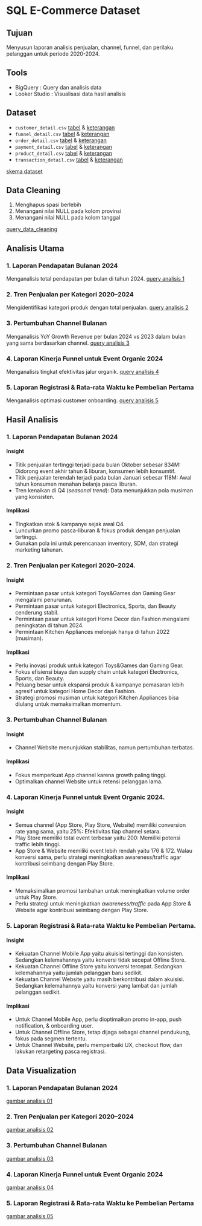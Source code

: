 # SQL E-Commerce Dataset

## Tujuan 
Menyusun laporan analisis penjualan, channel, funnel, dan perilaku pelanggan untuk periode 2020-2024.

## Tools 
- BigQuery : Query dan analisis data
- Looker Studio : Visualisasi data hasil analisis

## Dataset
- `customer_detail.csv` [tabel](data/customer_detail.csv) & [keterangan](image/customer_detail.png)
- `funnel_detail.csv` [tabel](data/funnel_detail.csv) & [keterangan](image/funnel_detail.png)
- `order_detail.csv` [tabel](data/order_detail.csv) & [keterangan](image/order_detail.png)
- `payment_detail.csv` [tabel](data/payment_detail.csv) & [keterangan](image/payment_detail.png)
- `product_detail.csv` [tabel](data/product_detail.csv) & [keterangan](image/product_detail.png)
- `transaction_detail.csv` [tabel](data/transaction_detail.csv) & [keterangan](image/transaction_detail.png)

[skema dataset](image/skema.png)

## Data Cleaning
1. Menghapus spasi berlebih
2. Menangani nilai NULL pada kolom provinsi
3. Menangani nilai NULL pada kolom tanggal

[query_data_cleaning](sql/00_data_cleaning.sql)

## Analisis Utama
### 1. Laporan Pendapatan Bulanan 2024
Menganalisis total pendapatan per bulan di tahun 2024. [query analisis 1](sql/01_monthly_total_revenue.sql)

### 2. Tren Penjualan per Kategori 2020–2024
Mengidentifikasi kategori produk dengan total penjualan. [query analisis 2](sql/02_sales_trend_by_category.sql)

### 3. Pertumbuhan Channel Bulanan 
Menganalisis YoY Growth Revenue per bulan 2024 vs 2023 dalam bulan yang sama berdasarkan channel. [query analisis 3](sql/03_monthly_channel_growth.sql)

### 4. Laporan Kinerja Funnel untuk Event Organic 2024
Menganalisis tingkat efektivitas jalur organik. [query analisis 4](sql/04_effectiveness_of_organic_events.sql)

### 5. Laporan Registrasi & Rata-rata Waktu ke Pembelian Pertama
Menganalisis optimasi customer onboarding. [query analisis 5](sql/05_customer_onboarding_optimization.sql)

## Hasil Analisis
### 1. Laporan Pendapatan Bulanan 2024
#### Insight 
- Titik penjualan tertinggi terjadi pada bulan Oktober sebesar 834M: Didorong event akhir tahun & liburan, konsumen lebih konsumtif.
- Titik penjualan terendah terjadi pada bulan Januari sebesar 118M: Awal tahun konsumen menahan belanja pasca liburan.
- Tren kenaikan di Q4 (_seasonal trend_): Data menunjukkan pola musiman yang konsisten.
#### Implikasi
- Tingkatkan stok & kampanye sejak awal Q4.
- Luncurkan promo pasca-liburan & fokus produk dengan penjualan tertinggi.
- Gunakan pola ini untuk perencanaan inventory, SDM, dan strategi marketing tahunan.
  
### 2. Tren Penjualan per Kategori 2020–2024.
#### Insight
- Permintaan pasar untuk kategori Toys&Games dan Gaming Gear mengalami penurunan.
- Permintaan pasar untuk kategori Electronics, Sports, dan Beauty cenderung stabil.
- Permintaan pasar untuk kategori Home Decor dan Fashion mengalami peningkatan di tahun 2024.
- Permintaan Kitchen Appliances melonjak hanya di tahun 2022 (musiman).
#### Implikasi 
- Perlu inovasi produk untuk kategori Toys&Games dan Gaming Gear.
- Fokus efisiensi biaya dan supply chain untuk kategori Electronics, Sports, dan Beauty.
- Peluang besar untuk ekspansi produk & kampanye pemasaran lebih agresif untuk kategori Home Decor dan Fashion.
- Strategi promosi musiman untuk kategori Kitchen Appliances bisa diulang untuk memaksimalkan momentum.
  
### 3. Pertumbuhan Channel Bulanan 
#### Insight
- Channel Website menunjukkan stabilitas, namun pertumbuhan terbatas.
#### Implikasi
- Fokus memperkuat App channel karena growth paling tinggi.
- Optimalkan channel Website untuk retensi pelanggan lama.
  
### 4. Laporan Kinerja Funnel untuk Event Organic 2024.
#### Insight
- Semua channel (App Store, Play Store, Website) memiliki conversion rate yang sama, yaitu 25%: Efektivitas tiap channel setara.
- Play Store memiliki total event terbesar yaitu 200: Memiliki potensi traffic lebih tinggi. 
- App Store & Website memiliki event lebih rendah yaitu 176 & 172. Walau konversi sama, perlu strategi meningkatkan awareness/traffic agar kontribusi seimbang dengan Play Store.
#### Implikasi
- Memaksimalkan promosi tambahan untuk meningkatkan volume order untuk Play Store.
- Perlu strategi untuk meningkatkan _awareness/traffic_ pada App Store & Website agar kontribusi seimbang dengan Play Store.

### 5. Laporan Registrasi & Rata-rata Waktu ke Pembelian Pertama.
#### Insight
- Kekuatan Channel Mobile App yaitu akuisisi tertinggi dan konsisten. Sedangkan kelemahannya yaitu konversi tidak secepat Offline Store.
- Kekuatan Channel Offline Store yaitu konversi tercepat. Sedangkan kelemahannya yaitu jumlah pelanggan baru sedikit.
- Kekuatan Channel Website yaitu masih berkontribusi dalam akuisisi. Sedangkan kelemahannya yaitu konversi yang lambat dan jumlah pelanggan sedikit.
#### Implikasi
- Untuk Channel Mobile App, perlu dioptimalkan promo in-app, push notification, & onboarding user.
- Untuk Channel Offline Store, tetap dijaga sebagai channel pendukung, fokus pada segmen tertentu.
- Untuk Channel Website, perlu memperbaiki UX, checkout flow, dan lakukan retargeting pasca registrasi.

## Data Visualization
### 1. Laporan Pendapatan Bulanan 2024
[gambar analisis 01](image/analisis_01.png)
### 2. Tren Penjualan per Kategori 2020–2024
[gambar analisis 02](image/analisis_02.png)
### 3. Pertumbuhan Channel Bulanan 
[gambar analisis 03](image/analisis_03.png)
### 4. Laporan Kinerja Funnel untuk Event Organic 2024
[gambar analisis 04](image/analisis_04.png)
### 5. Laporan Registrasi & Rata-rata Waktu ke Pembelian Pertama
[gambar analisis 05](image/analisis_05.png)

